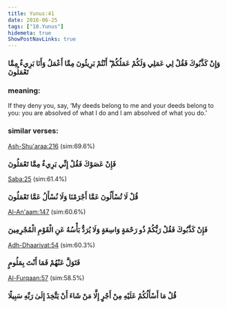 ```yaml
---
title: Yunus:41
date: 2016-06-25
tags: ["10.Yunus"]
hidemeta: true 
ShowPostNavLinks: true 
---
```

### وَإِنْ كَذَّبُوكَ فَقُلْ لِي عَمَلِي وَلَكُمْ عَمَلُكُمْ ۖ أَنْتُمْ بَرِيئُونَ مِمَّا أَعْمَلُ وَأَنَا بَرِيءٌ مِمَّا تَعْمَلُونَ
### meaning: 
If they deny you, say, ‘My deeds belong to me and your deeds belong to you: you are absolved of what I do and I am absolved of what you do.’
### similar verses: 

[Ash-Shu'araa:216](/26/216) (sim:69.6%)

### فَإِنْ عَصَوْكَ فَقُلْ إِنِّي بَرِيءٌ مِمَّا تَعْمَلُونَ

[Saba:25](/34/25) (sim:61.4%)

### قُلْ لَا تُسْأَلُونَ عَمَّا أَجْرَمْنَا وَلَا نُسْأَلُ عَمَّا تَعْمَلُونَ

[Al-An'aam:147](/6/147) (sim:60.6%)

### فَإِنْ كَذَّبُوكَ فَقُلْ رَبُّكُمْ ذُو رَحْمَةٍ وَاسِعَةٍ وَلَا يُرَدُّ بَأْسُهُ عَنِ الْقَوْمِ الْمُجْرِمِينَ

[Adh-Dhaariyat:54](/51/54) (sim:60.3%)

### فَتَوَلَّ عَنْهُمْ فَمَا أَنْتَ بِمَلُومٍ

[Al-Furqaan:57](/25/57) (sim:58.5%)

### قُلْ مَا أَسْأَلُكُمْ عَلَيْهِ مِنْ أَجْرٍ إِلَّا مَنْ شَاءَ أَنْ يَتَّخِذَ إِلَىٰ رَبِّهِ سَبِيلًا
